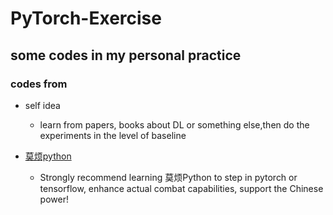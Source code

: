 # PyTorch-Exercise
## some codes in my personal practice
### codes from
* self idea
   * learn from papers, books about DL or something else,then do the experiments in the level of baseline

* [莫烦python](https://morvanzhou.github.io/about/ "最帅的人已经点进去了")
  * Strongly recommend learning 莫烦Python to step in pytorch or tensorflow, enhance actual combat capabilities, support the Chinese power!
